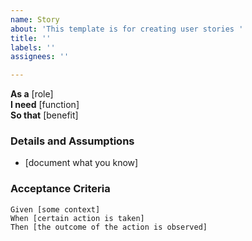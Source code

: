 ```yaml
---
name: Story
about: 'This template is for creating user stories '
title: ''
labels: ''
assignees: ''

---
```


**As a** [role]  
**I need** [function]  
**So that** [benefit]  

### Details and Assumptions
* [document what you know]

### Acceptance Criteria  

``` gherkin
Given [some context]
When [certain action is taken]
Then [the outcome of the action is observed]
```
